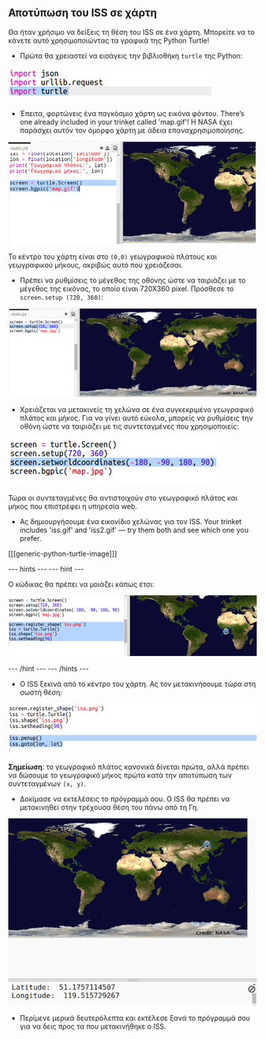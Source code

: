 ## Αποτύπωση του ISS σε χάρτη

Θα ήταν χρήσιμο να δείξεις τη θέση του ISS σε ένα χάρτη. Μπορείτε να το κάνετε αυτό χρησιμοποιώντας τα γραφικά της Python Turtle!

+ Πρώτα θα χρειαστεί να εισάγεις την βιβλιοθήκη `turtle` της Python:

![screenshot](images/iss-turtle.png)

+ Έπειτα, φορτώνεις ένα παγκόσμιο χάρτη ως εικόνα φόντου. There’s one already included in your trinket called 'map.gif'! Η NASA έχει παράσχει αυτόν τον όμορφο χάρτη με άδεια επαναχρησιμοποίησης. 

![screenshot (στιγμιότυπο οθόνης)](images/iss-map.png)

To κέντρο του χάρτη είναι στο `(0,0)` γεωγραφικού πλάτους και γεωγραφικού μήκους, ακριβώς αυτό που χρειάζεσαι.

+ Πρέπει να ρυθμίσεις το μέγεθος της οθόνης ώστε να ταιριάζει με το μέγεθος της εικόνας, το οποίο είναι 720Χ360 pixel. Πρόσθεσε το `screen.setup (720, 360)`:

![screenshot](images/iss-setup.png)

+ Χρειάζεται να μετακινείς τη χελώνα σε ένα συγκεκριμένο γεωγραφικό πλάτος και μήκος. Για να γίνει αυτό εύκολα, μπορείς να ρυθμίσεις την οθόνη ώστε να ταιριάζει με τις συντεταγμένες που χρησιμοποιείς:

![screenshot](images/iss-world.png)

Τώρα οι συντεταγμένες θα αντιστοιχούν στο γεωγραφικό πλάτος και μήκος που επιστρέφει η υπηρεσία web.

+ Ας δημιουργήσουμε ένα εικονίδιο χελώνας για τον ISS. Your trinket includes 'iss.gif' and 'iss2.gif' — try them both and see which one you prefer. 

[[[generic-python-turtle-image]]]

\--- hints \--- \--- hint \---

Ο κώδικας θα πρέπει να μοιάζει κάπως έτσι:

![screenshot](images/iss-image.png)

\--- /hint \--- \--- /hints \---

+ Ο ISS ξεκινά από το κέντρο του χάρτη. Ας τον μετακινήσουμε τώρα στη σωστή θέση:

![screenshot](images/iss-plot.png)

**Σημείωση**: το γεωγραφικό πλάτος κανονικά δίνεται πρώτα, αλλά πρέπει να δώσουμε το γεωγραφικό μήκος πρώτα κατά την αποτύπωση των συντεταγμένων `(x, y)`.

+ Δοκίμασε να εκτελέσεις το πρόγραμμά σου. Ο ISS θα πρέπει να μετακινηθεί στην τρέχουσα θέση του πάνω από τη Γη. 

![screenshot](images/iss-plotted.png)

+ Περίμενε μερικά δευτερόλεπτα και εκτέλεσε ξανά το πρόγραμμά σου για να δεις προς τα που μετακινήθηκε ο ISS.